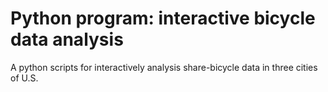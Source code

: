 # Python program: interactive bicycle data analysis

A python scripts for interactively analysis share-bicycle data in three cities of U.S.